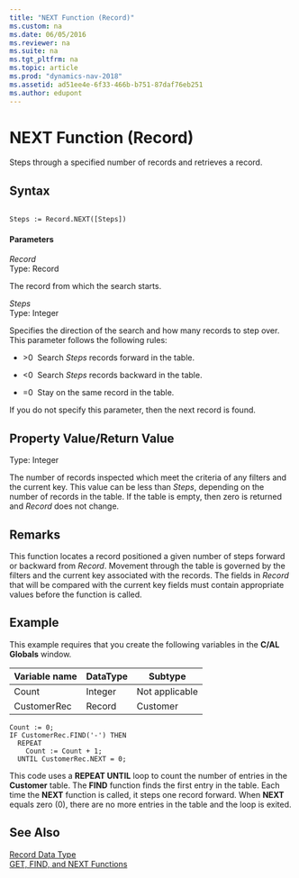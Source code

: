 ```yaml
---
title: "NEXT Function (Record)"
ms.custom: na
ms.date: 06/05/2016
ms.reviewer: na
ms.suite: na
ms.tgt_pltfrm: na
ms.topic: article
ms.prod: "dynamics-nav-2018"
ms.assetid: ad51ee4e-6f33-466b-b751-87daf76eb251
ms.author: edupont
---
```

# NEXT Function (Record)
Steps through a specified number of records and retrieves a record.  

## Syntax  

```  

Steps := Record.NEXT([Steps])  
```  

#### Parameters  
 *Record*  
 Type: Record  

 The record from which the search starts.  

 *Steps*  
 Type: Integer  

 Specifies the direction of the search and how many records to step over. This parameter follows the following rules:  

-   \>0  Search *Steps* records forward in the table.  

-   \<0  Search *Steps* records backward in the table.  

-   =0  Stay on the same record in the table.  

 If you do not specify this parameter, then the next record is found.  

## Property Value/Return Value  
 Type: Integer  

 The number of records inspected which meet the criteria of any filters and the current key. This value can be less than *Steps*, depending on the number of records in the table. If the table is empty, then zero is returned and *Record* does not change.  

## Remarks  
 This function locates a record positioned a given number of steps forward or backward from *Record*. Movement through the table is governed by the filters and the current key associated with the records. The fields in *Record* that will be compared with the current key fields must contain appropriate values before the function is called.  

## Example  
 This example requires that you create the following variables in the **C/AL Globals** window.  

|Variable name|DataType|Subtype|  
|-------------------|--------------|-------------|  
|Count|Integer|Not applicable|  
|CustomerRec|Record|Customer|  

```  
Count := 0;  
IF CustomerRec.FIND('-') THEN  
  REPEAT  
    Count := Count + 1;  
  UNTIL CustomerRec.NEXT = 0;  
```  

 This code uses a **REPEAT UNTIL** loop to count the number of entries in the **Customer** table. The **FIND** function finds the first entry in the table. Each time the **NEXT** function is called, it steps one record forward. When **NEXT** equals zero \(0\), there are no more entries in the table and the loop is exited.  

## See Also  
 [Record Data Type](Record-Data-Type.md)   
 [GET, FIND, and NEXT Functions](GET--FIND--and-NEXT-Functions.md)
